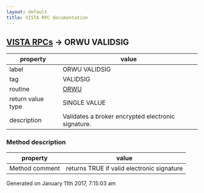 ```yaml
---
layout: default
title: VISTA RPC documentation
---
```




## [VISTA RPCs](TableOfContent.md) &#8594; ORWU VALIDSIG 

 property | value 
--- | --- 
 label | ORWU VALIDSIG
 tag | VALIDSIG
 routine | [ORWU](http://code.osehra.org/dox/Routine_ORWU_source.html)
 return value type | SINGLE VALUE
 description | Validates a broker encrypted electronic signature.


### Method description

 property | value 
--- | --- 
 Method comment | returns TRUE if valid electronic signature




 Generated on January 11th 2017, 7:15:03 am